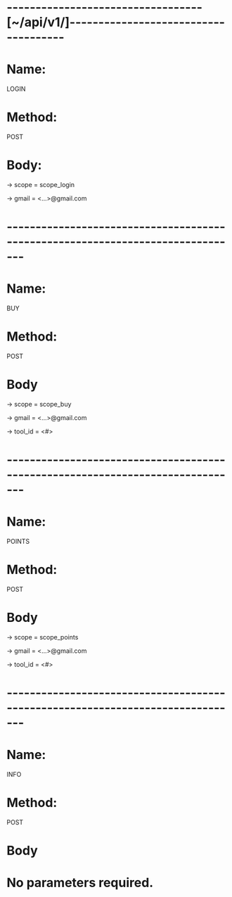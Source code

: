# ----------------------------------[~/api/v1/]-------------------------------------


# Name: 
   LOGIN 
   
# Method: 
   POST

# Body:

 -> scope = scope_login
  
 -> gmail = <...>@gmail.com
 

# ------------------------------------------------------------------------------- 


# Name: 
   BUY
   
# Method:
   POST
   
# Body

 -> scope = scope_buy

 -> gmail = <...>@gmail.com

 -> tool_id = <#>
 
 
# ------------------------------------------------------------------------------- 


# Name: 
   POINTS
   
# Method: 
   POST
    
# Body

 -> scope = scope_points

 -> gmail = <...>@gmail.com

 -> tool_id = <#>
 
 
# ------------------------------------------------------------------------------- 
 
 
# Name: 
   INFO
   
# Method: 
   POST
    
# Body

  # No parameters required.

